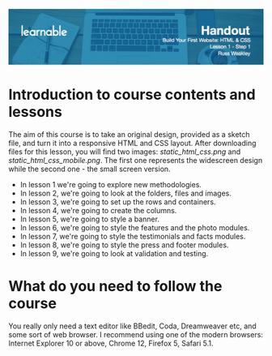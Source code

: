 ![](headers/head1.1.jpg)
# Introduction to course contents and lessons

The aim of this course is to take an original design, provided as a sketch file, and turn it into a responsive HTML and CSS layout. After downloading files for this lesson, you will find two images: *static_html_css.png* and *static_html_css_mobile.png*. The first one represents the widescreen design while the second one - the small screen version.

* In lesson 1 we're going to explore new methodologies.
* In lesson 2, we're going to look at the folders, files and images.
* In lesson 3, we're going to set up the rows and containers.
* In lesson 4, we're going to create the columns.
* In lesson 5, we're going to style a banner.
* In lesson 6, we're going to style the features and the photo modules.
* In lesson 7, we're going to style the testimonials and facts modules.
* In lesson 8, we're going to style the press and footer modules.
* In lesson 9, we're going to look at validation and testing.

# What do you need to follow the course

You really only need a text editor like BBedit, Coda, Dreamweaver etc, and some sort of web browser. I recommend using one of the modern browsers: Internet Explorer 10 or above, Chrome 12, Firefox 5, Safari 5.1.